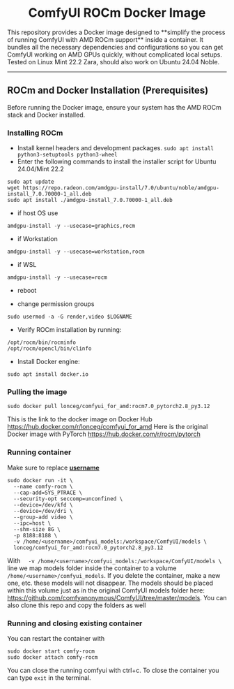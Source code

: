 <div align="center">

# ComfyUI ROCm Docker Image
</div>
This repository provides a Docker image designed to **simplify the process of running ComfyUI with AMD ROCm support** inside a container.  
It bundles all the necessary dependencies and configurations so you can get ComfyUI working on AMD GPUs quickly, without complicated local setups.
Tested on Linux Mint 22.2 Zara, should also work on Ubuntu 24.04 Noble.

---

## ROCm and Docker Installation (Prerequisites)

Before running the Docker image, ensure your system has the AMD ROCm stack and Docker installed.

### Installing ROCm
- Install kernel headers and development packages.
```sudo apt install python3-setuptools python3-wheel```
- Enter the following commands to install the installer script for Ubuntu 24.04/Mint 22.2
```
sudo apt update
wget https://repo.radeon.com/amdgpu-install/7.0/ubuntu/noble/amdgpu-install_7.0.70000-1_all.deb
sudo apt install ./amdgpu-install_7.0.70000-1_all.deb
```
- if host OS use
```
amdgpu-install -y --usecase=graphics,rocm
```
- if Workstation
```
amdgpu-install -y --usecase=workstation,rocm
```
- if WSL
```
amdgpu-install -y --usecase=rocm
```
- reboot

- change permission groups
```
sudo usermod -a -G render,video $LOGNAME
```  
- Verify ROCm installation by running:  
```
/opt/rocm/bin/rocminfo
/opt/rocm/opencl/bin/clinfo
```
- Install Docker engine:
```
sudo apt install docker.io
```

### Pulling the image
```
sudo docker pull lonceg/comfyui_for_amd:rocm7.0_pytorch2.8_py3.12
```

This is the link to the docker image on Docker Hub https://hub.docker.com/r/lonceg/comfyui_for_amd
Here is the original Docker image with PyTorch https://hub.docker.com/r/rocm/pytorch

### Running container
Make sure to replace <b><u>username</b></u>

```
sudo docker run -it \
  --name comfy-rocm \
  --cap-add=SYS_PTRACE \
  --security-opt seccomp=unconfined \
  --device=/dev/kfd \
  --device=/dev/dri \
  --group-add video \
  --ipc=host \
  --shm-size 8G \
  -p 8188:8188 \
  -v /home/<username>/comfyui_models:/workspace/ComfyUI/models \
  lonceg/comfyui_for_amd:rocm7.0_pytorch2.8_py3.12
```

With ```  -v /home/<username>/comfyui_models:/workspace/ComfyUI/models \``` line we map models folder inside the container to a volume ```/home/<username>/comfyui_models```. If you delete the container, make a new one, etc. these models will not disappear. The models should be placed within this volume just as in the original ComfyUI models folder here: https://github.com/comfyanonymous/ComfyUI/tree/master/models. You can also clone this repo and copy the folders as well

### Running and closing existing container
You can restart the container with 
```
sudo docker start comfy-rocm
sudo docker attach comfy-rocm
```
You can close the running comfyui with ctrl+c. To close the container you can type ```exit``` in the terminal.
